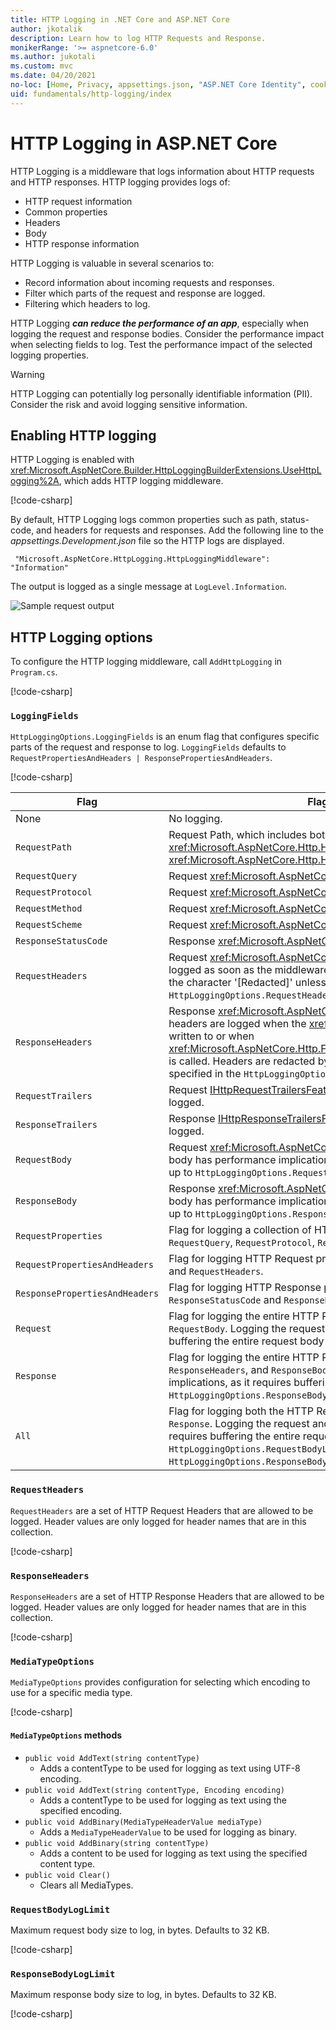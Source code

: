 ```yaml
---
title: HTTP Logging in .NET Core and ASP.NET Core
author: jkotalik
description: Learn how to log HTTP Requests and Response.
monikerRange: '>= aspnetcore-6.0'
ms.author: jukotali
ms.custom: mvc
ms.date: 04/20/2021
no-loc: [Home, Privacy, appsettings.json, "ASP.NET Core Identity", cookie, Cookie, Blazor, "Blazor Server", "Blazor WebAssembly", "Identity", "Let's Encrypt", Razor, SignalR]
uid: fundamentals/http-logging/index
---
```


# HTTP Logging in ASP.NET Core

HTTP Logging is a middleware that logs information about HTTP requests and HTTP responses. HTTP logging provides logs of:

* HTTP request information
* Common properties
* Headers
* Body
* HTTP response information

HTTP Logging is valuable in several scenarios to:

* Record information about incoming requests and responses.
* Filter which parts of the request and response are logged.
* Filtering which headers to log.

HTTP Logging ***can reduce the performance of an app***, especially when logging the request and response bodies. Consider the performance impact when selecting fields to log. Test the performance impact of the selected logging properties.

> [!WARNING]
> HTTP Logging can potentially log personally identifiable information (PII). Consider the risk and avoid logging sensitive information.

## Enabling HTTP logging

HTTP Logging is enabled with <xref:Microsoft.AspNetCore.Builder.HttpLoggingBuilderExtensions.UseHttpLogging%2A>, which adds HTTP logging middleware.

[!code-csharp[](samples/6.x/Program.cs?name=snippet&highlight=10)]

By default, HTTP Logging logs common properties such as path, status-code, and headers for requests and responses. Add the following line to the *appsettings.Development.json* file so the HTTP logs are displayed.
```
 "Microsoft.AspNetCore.HttpLogging.HttpLoggingMiddleware": "Information"
 ```

The output is logged as a single message at `LogLevel.Information`.

![Sample request output](_static/requestlog.png)

## HTTP Logging options

To configure the HTTP logging middleware, call `AddHttpLogging` in `Program.cs`.

[!code-csharp[](samples/6.x/Program.cs?name=Addservices)]

### `LoggingFields`

`HttpLoggingOptions.LoggingFields` is an enum flag that configures specific parts of the request and response to log. `LoggingFields` defaults to `RequestPropertiesAndHeaders | ResponsePropertiesAndHeaders`.

[!code-csharp[](samples/6.x/Program.cs?name=Addservices&highlight=4)]

| Flag | Flag for logging the HTTP | Value |
| ---- | ----------- | :---: |
| None | No logging. | 0x0 |
| `RequestPath` | Request Path, which includes both the <xref:Microsoft.AspNetCore.Http.HttpRequest.Path> and <xref:Microsoft.AspNetCore.Http.HttpRequest.PathBase>. | 0x1 |
| `RequestQuery` |  Request <xref:Microsoft.AspNetCore.Http.HttpRequest.QueryString>. | 0x2 |
| `RequestProtocol` |  Request <xref:Microsoft.AspNetCore.Http.HttpRequest.Protocol>. | 0x4 |
| `RequestMethod` |  Request <xref:Microsoft.AspNetCore.Http.HttpRequest.Method>. | 0x8 |
| `RequestScheme` |  Request <xref:Microsoft.AspNetCore.Http.HttpRequest.Scheme>. | 0x10 |
| `ResponseStatusCode` |  Response <xref:Microsoft.AspNetCore.Http.HttpResponse.StatusCode>. | 0x20 |
| `RequestHeaders` |  Request <xref:Microsoft.AspNetCore.Http.HttpRequest.Headers>. Request headers are logged as soon as the middleware is invoked. Headers are redacted by default with the character '[Redacted]' unless specified in the `HttpLoggingOptions.RequestHeaders`. | 0x40 |
| `ResponseHeaders` |  Response <xref:Microsoft.AspNetCore.Http.HttpResponse.Headers>. Response headers are logged when the <xref:Microsoft.AspNetCore.Http.HttpResponse.Body> is written to or when <xref:Microsoft.AspNetCore.Http.Features.IHttpResponseBodyFeature.StartAsync%2A> is called. Headers are redacted by default with the character '[Redacted]' unless specified in the `HttpLoggingOptions.ResponseHeaders`. | 0x80 |
| `RequestTrailers` |  Request [IHttpRequestTrailersFeature.Trailers](xref:Microsoft.AspNetCore.Http.Features.IHttpRequestTrailersFeature.Trailers). Request Trailers are currently not logged. | 0x100 |
| `ResponseTrailers` |  Response [IHttpResponseTrailersFeature.Trailers](xref:Microsoft.AspNetCore.Http.Features.IHttpResponseTrailersFeature.Trailers). Response Trailers are currently not logged. | 0x200 |
| `RequestBody` |  Request <xref:Microsoft.AspNetCore.Http.HttpRequest.Body>. Logging the request body has performance implications, as it requires buffering the entire request body up to `HttpLoggingOptions.RequestBodyLogLimit`. | 0x400 |
| `ResponseBody` |  Response <xref:Microsoft.AspNetCore.Http.HttpResponse.Body>. Logging the response body has performance implications, as it requires buffering the entire response body up to `HttpLoggingOptions.ResponseBodyLogLimit`. | 0x800 |
| `RequestProperties` | Flag for logging a collection of HTTP Request properties, including `RequestPath`, `RequestQuery`, `RequestProtocol`, `RequestMethod`, and `RequestScheme`. | `RequestPath | RequestQuery | RequestProtocol | RequestMethod | RequestScheme` |
| `RequestPropertiesAndHeaders` | Flag for logging HTTP Request properties and headers. Includes `RequestProperties` and `RequestHeaders`. | `RequestProperties | RequestHeaders` |
| `ResponsePropertiesAndHeaders` | Flag for logging HTTP Response properties and headers. Includes `ResponseStatusCode` and `ResponseHeaders`. | `ResponseStatusCode | ResponseHeaders` |
| `Request` | Flag for logging the entire HTTP Request. Includes `RequestPropertiesAndHeaders` and `RequestBody`. Logging the request body has performance implications, as it requires buffering the entire request body up to `HttpLoggingOptions.RequestBodyLogLimit`. | `RequestPropertiesAndHeaders | RequestBody` |
| `Response` | Flag for logging the entire HTTP Response. Includes `ResponseStatusCode`, `ResponseHeaders`, and `ResponseBody`. Logging the response body has performance implications, as it requires buffering the entire response body up to `HttpLoggingOptions.ResponseBodyLogLimit`. | `ResponseStatusCode | ResponseHeaders | ResponseBody` |
| `All` | Flag for logging both the HTTP Request and Response. Includes `Request` and `Response`. Logging the request and response body has performance implications, as it requires buffering the entire request and response body up to the `HttpLoggingOptions.RequestBodyLogLimit` and `HttpLoggingOptions.ResponseBodyLogLimit`. | `Request | Response` |

### `RequestHeaders`

`RequestHeaders` are a set of HTTP Request Headers that are allowed to be logged. Header values are only logged for header names that are in this collection.

[!code-csharp[](samples/6.x/Program.cs?name=Addservices&highlight=5)]

### `ResponseHeaders`

`ResponseHeaders` are a set of HTTP Response Headers that are allowed to be logged. Header values are only logged for header names that are in this collection.

[!code-csharp[](samples/6.x/Program.cs?name=Addservices&highlight=6)]

### `MediaTypeOptions`

`MediaTypeOptions` provides configuration for selecting which encoding to use for a specific media type. 

[!code-csharp[](samples/6.x/Program.cs?name=Addservices&highlight=7)]

#### `MediaTypeOptions` methods

<!-- When API is published, replace the following with API links -->

* `public void AddText(string contentType)`
  * Adds a contentType to be used for logging as text using UTF-8 encoding.
* `public void AddText(string contentType, Encoding encoding)`
  * Adds a contentType to be used for logging as text using the specified encoding.
* `public void AddBinary(MediaTypeHeaderValue mediaType)`
  * Adds a `MediaTypeHeaderValue` to be used for logging as binary.
* `public void AddBinary(string contentType)`
  * Adds a content to be used for logging as text using the specified content type.
* `public void Clear()`
  * Clears all MediaTypes.

### `RequestBodyLogLimit`

Maximum request body size to log, in bytes. Defaults to 32 KB.

[!code-csharp[](samples/6.x/Program.cs?name=Addservices&highlight=8)]

### `ResponseBodyLogLimit`

Maximum response body size to log, in bytes. Defaults to 32 KB.

[!code-csharp[](samples/6.x/Program.cs?name=Addservices&highlight=9)]

